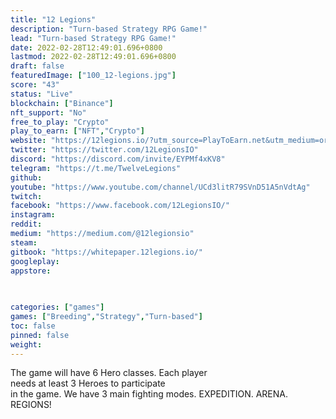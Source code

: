 ```yaml
---
title: "12 Legions"
description: "Turn-based Strategy RPG Game!"
lead: "Turn-based Strategy RPG Game!"
date: 2022-02-28T12:49:01.696+0800
lastmod: 2022-02-28T12:49:01.696+0800
draft: false
featuredImage: ["100_12-legions.jpg"]
score: "43"
status: "Live"
blockchain: ["Binance"]
nft_support: "No"
free_to_play: "Crypto"
play_to_earn: ["NFT","Crypto"]
website: "https://12legions.io/?utm_source=PlayToEarn.net&utm_medium=organic&utm_campaign=gamepage"
twitter: "https://twitter.com/12LegionsIO"
discord: "https://discord.com/invite/EYPMf4xKV8"
telegram: "https://t.me/TwelveLegions"
github: 
youtube: "https://www.youtube.com/channel/UCd3litR79SVnD51A5nVdtAg"
twitch: 
facebook: "https://www.facebook.com/12LegionsIO/"
instagram: 
reddit: 
medium: "https://medium.com/@12legionsio"
steam: 
gitbook: "https://whitepaper.12legions.io/"
googleplay: 
appstore: 

  
    
categories: ["games"]
games: ["Breeding","Strategy","Turn-based"]
toc: false
pinned: false
weight: 
---
```

The game will have 6 Hero classes. Each player<br> needs at least 3 Heroes to participate<br> in the game. We have 3 main fighting modes. EXPEDITION. ARENA. REGIONS!